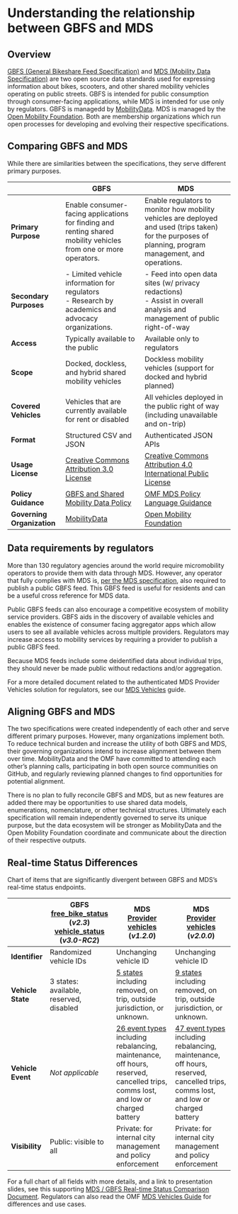# Understanding the relationship between GBFS and MDS

## Overview

[GBFS (General Bikeshare Feed Specification)](https://github.com/MobilityData/gbfs) and [MDS (Mobility Data Specification)](https://github.com/openmobilityfoundation/mobility-data-specification) are two open source data standards used for expressing information about bikes, scooters, and other shared mobility vehicles operating on public streets. GBFS is intended for public consumption through consumer-facing applications, while MDS is intended for use only by regulators. GBFS is managedd by [MobilityData](https://mobilitydata.org). MDS is managed by the [Open Mobility Foundation](https://www.openmobilityfoundation.org/). Both are membership organizations which run open processes for developing and evolving their respective specifications.

## Comparing GBFS and MDS

While there are similarities between the specifications, they serve different primary purposes.

|  |  **GBFS**  |  **MDS**  |
| ---- | ---- | ---- |
| **Primary Purpose** | Enable consumer-facing applications for finding and renting shared mobility vehicles from one or more operators. | Enable regulators to monitor how mobility vehicles are deployed and used (trips taken) for the purposes of planning, program management, and operations. |
| **Secondary Purposes** | - Limited vehicle information for regulators <br />- Research by academics and advocacy organizations. | - Feed into open data sites (w/ privacy redactions) <br />- Assist in overall analysis and management of public right-of-way |
| **Access** | Typically available to the public | Available only to regulators |
| **Scope** | Docked, dockless, and hybrid shared mobility vehicles | Dockless mobility vehicles (support for docked and hybrid planned) |
| **Covered Vehicles** | Vehicles that are currently available for rent or disabled | All vehicles deployed in the public right of way (including unavailable and on-trip) |
| **Format** | Structured CSV and JSON | Authenticated JSON APIs |
| **Usage License** | [Creative Commons Attribution 3.0 License](https://github.com/MobilityData/gbfs/blob/master/gbfs.md#license) | [Creative Commons Attribution 4.0 International Public License](https://github.com/openmobilityfoundation/mobility-data-specification/blob/main/LICENSE) |
| **Policy Guidance** | [GBFS and Shared Mobility Data Policy](https://mobilitydata.org/gbfs-and-shared-mobility-data-policy/) | [OMF MDS Policy Language Guidance](https://github.com/openmobilityfoundation/governance/blob/main/technical/OMF-MDS-Policy-Language-Guidance.md) |
| **Governing Organization** | [MobilityData](https://mobilitydata.org) | [Open Mobility Foundation](https://www.openmobilityfoundation.org/) | 

## Data requirements by regulators

More than 130 regulatory agencies around the world require micromobility operators to provide them with data through MDS. However, any operator that fully complies with MDS is, [per the MDS specification](https://github.com/openmobilityfoundation/mobility-data-specification/tree/main#gbfs-requirement), also required to publish a public GBFS feed. This GBFS feed is useful for residents and can be a useful cross reference for MDS data. 

Public GBFS feeds can also encourage a competitive ecosystem of mobility service providers. GBFS aids in the discovery of available vehicles and enables the existence of consumer facing aggregator apps which allow users to see all available vehicles across multiple providers. Regulators may increase access to mobility services by requiring a provider to publish a public GBFS feed. 

Because MDS feeds include some deidentified data about individual trips, they should never be made public without redactions and/or aggregation.

For a more detailed document related to the authenticated MDS Provider Vehicles solution for regulators, see our [MDS Vehicles](https://github.com/openmobilityfoundation/mobility-data-specification/wiki/MDS-Vehicles) guide.

## Aligning GBFS and MDS

The two specifications were created independently of each other and serve different primary purposes. However, many organizations implement both. To reduce technical burden and increase the utility of both GBFS and MDS, their governing organizations intend to increase alignment between them over time. MobilityData and the OMF have committed to attending each other’s planning calls, participating in both open source communities on GitHub, and regularly reviewing planned changes to find opportunities for potential alignment.

There is no plan to fully reconcile GBFS and MDS, but as new features are added there may be opportunities to use shared data models, enumerations, nomenclature, or other technical structures. Ultimately each specification will remain independently governed to serve its unique purpose, but the data ecosystem will be stronger as MobilityData and the Open Mobility Foundation coordinate and communicate about the direction of their respective outputs.

## Real-time Status Differences

Chart of items that are significantly divergent between GBFS and MDS’s real-time status endpoints.

|  | **GBFS** <br />[free_bike_status](https://github.com/MobilityData/gbfs/blob/v2.3/gbfs.md#free_bike_statusjson) (_v2.3_) [vehicle_status](https://github.com/MobilityData/gbfs/blob/v3.0-RC2/gbfs.md#vehicle_statusjson) (_v3.0-RC2_) | **MDS** <br /> [Provider vehicles](https://github.com/openmobilityfoundation/mobility-data-specification/tree/1.2.0/provider#vehicles) (_v1.2.0_) | **MDS** <br /> [Provider vehicles](https://github.com/openmobilityfoundation/mobility-data-specification/tree/2.0.1/provider#vehicles) (_v2.0.0_) |
| ---- | ----- | ---- | ---- |
| **Identifier** | Randomized vehicle IDs  | Unchanging vehicle ID | Unchanging vehicle ID  |
| **Vehicle State** | 3 states: available, reserved, disabled  | [5 states](https://github.com/openmobilityfoundation/mobility-data-specification/blob/main/general-information.md#vehicle-states) including removed, on trip, outside jurisdiction, or unknown. | [9 states](https://github.com/openmobilityfoundation/mobility-data-specification/blob/2.0.1/modes/vehicle_states.md) including removed, on trip, outside jurisdiction, or unknown.  |
| **Vehicle Event** | _Not applicable_ | [26 event types](https://github.com/openmobilityfoundation/mobility-data-specification/blob/main/general-information.md#event-types) including rebalancing, maintenance, off hours, reserved, cancelled trips, comms lost, and low or charged battery |  [47 event types](https://github.com/openmobilityfoundation/mobility-data-specification/blob/2.0.1/modes/event_types.md) including rebalancing, maintenance, off hours, reserved, cancelled trips, comms lost, and low or charged battery |
| **Visibility** | Public: visible to all | Private: for internal city management and policy enforcement | Private: for internal city management and policy enforcement |

For a full chart of all fields with more details, and a link to presentation slides, see this supporting [MDS / GBFS Real-time Status Comparison Document](https://docs.google.com/document/d/13hDgRn5wBPi5M5qN8H6-bbWiSkvvenGlViy0Q0h4sFI/edit#). Regulators can also read the OMF [MDS Vehicles Guide](https://github.com/openmobilityfoundation/mobility-data-specification/wiki/MDS-Vehicles) for differences and use cases.  
